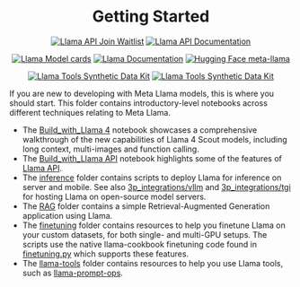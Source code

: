 <h1 align="center"> Getting Started </h1>
<p align="center">
	<a href="https://llama.developer.meta.com/join_waitlist?utm_source=llama-cookbook&utm_medium=readme&utm_campaign=getting_started"><img alt="Llama API Join Waitlist" src="https://img.shields.io/badge/Llama_API-Join_Waitlist-brightgreen?logo=meta" /></a>
	<a href="https://llama.developer.meta.com/docs?utm_source=llama-cookbook&utm_medium=readme&utm_campaign=getting_started"><img alt="Llama API Documentation" src="https://img.shields.io/badge/Llama_API-Documentation-4BA9FE?logo=meta" /></a>

</p>
<p align="center">
	<a href="https://github.com/meta-llama/llama-models/blob/main/models/?utm_source=llama-cookbook&utm_medium=readme&utm_campaign=getting_started"><img alt="Llama Model cards" src="https://img.shields.io/badge/Llama_OSS-Model_cards-green?logo=meta" /></a>
	<a href="https://www.llama.com/docs/overview/?utm_source=llama-cookbook&utm_medium=readme&utm_campaign=getting_started"><img alt="Llama Documentation" src="https://img.shields.io/badge/Llama_OSS-Documentation-4BA9FE?logo=meta" /></a>
	<a href="https://huggingface.co/meta-llama"><img alt="Hugging Face meta-llama" src="https://img.shields.io/badge/Hugging_Face-meta--llama-yellow?logo=huggingface" /></a>

</p>
<p align="center">
	<a href="https://github.com/meta-llama/synthetic-data-kit"><img alt="Llama Tools Synthetic Data Kit" src="https://img.shields.io/badge/Llama_Tools-synthetic--data--kit-orange?logo=meta" /></a>
	<a href="https://github.com/meta-llama/llama-prompt-ops"><img alt="Llama Tools Synthetic Data Kit" src="https://img.shields.io/badge/Llama_Tools-llama--prompt--ops-orange?logo=meta" /></a>
</p>

If you are new to developing with Meta Llama models, this is where you should start. This folder contains introductory-level notebooks across different techniques relating to Meta Llama.

* The [Build_with_Llama 4](./build_with_llama_4.ipynb) notebook showcases a comprehensive walkthrough of the new capabilities of Llama 4 Scout models, including long context, multi-images and function calling.
* The [Build_with_Llama API](./build_with_llama_api.ipynb) notebook highlights some of the features of [Llama API](https://llama.developer.meta.com?utm_source=llama-cookbook&utm_medium=readme&utm_campaign=getting_started).
* The [inference](./inference/) folder contains scripts to deploy Llama for inference on server and mobile. See also [3p_integrations/vllm](../3p-integrations/vllm/) and [3p_integrations/tgi](../3p-integrations/tgi/) for hosting Llama on open-source model servers.
* The [RAG](./RAG/) folder contains a simple Retrieval-Augmented Generation application using Llama.
* The [finetuning](./finetuning/) folder contains resources to help you finetune Llama on your custom datasets, for both single- and multi-GPU setups. The scripts use the native llama-cookbook finetuning code found in [finetuning.py](../src/llama_cookbook/finetuning.py) which supports these features.
* The [llama-tools](./llama-tools/) folder contains resources to help you use Llama tools, such as [llama-prompt-ops](../llama-tools/llama-prompt-ops_101.ipynb).
